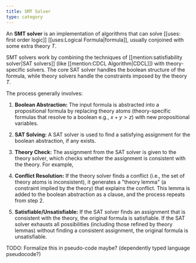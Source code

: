 ```yaml
---
title: SMT Solver
type: category 
---
```


An **SMT solver** is an implementation of algorithms that can solve [[uses: first order logic]] [[uses:Logical Formula|formula]], usually conjoined with some extra theory $T$.

SMT solvers work by combining the techniques of [[mention:satisfiability solver|SAT solvers]] (like [[mention:CDCL Algorithm|CDCL]]) with theory-specific solvers. The core SAT solver handles the boolean structure of the formula, while theory solvers handle the constraints imposed by the theory $T$.

The process generally involves:

1. **Boolean Abstraction:** The input formula is abstracted into a propositional formula by replacing theory atoms (theory-specific formulas that resolve to a boolean e.g., $x + y > z$) with new propositional variables.

2. **SAT Solving:** A SAT solver is used to find a satisfying assignment for the boolean abstraction, if any exists.

3. **Theory Check:** The assignment from the SAT solver is given to the theory solver, which checks whether the assignment is consistent with the theory. For example, 

4. **Conflict Resolution:** If the theory solver finds a conflict (i.e., the set of theory atoms is inconsistent), it generates a "theory lemma" (a constraint implied by the theory) that explains the conflict. This lemma is added to the boolean abstraction as a clause, and the process repeats from step 2.

5. **Satisfiable/Unsatisfiable:** If the SAT solver finds an assignment that is consistent with the theory, the original formula is satisfiable. If the SAT solver exhausts all possibilities (including those refined by theory lemmas) without finding a consistent assignment, the original formula is unsatisfiable.

TODO: Formalize this in pseudo-code maybe? (dependently typed language pseudocode?)